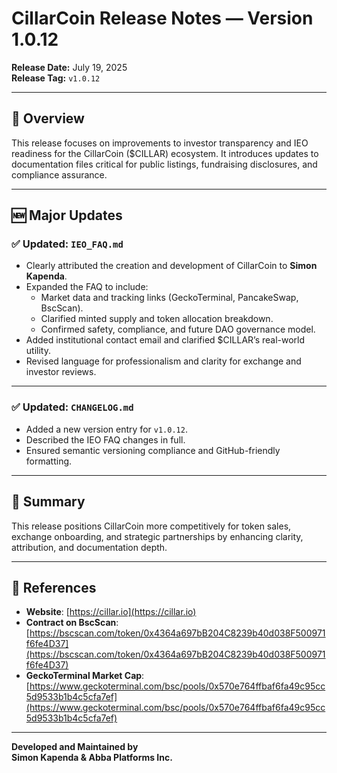 # CillarCoin Release Notes — Version 1.0.12

**Release Date:** July 19, 2025  
**Release Tag:** `v1.0.12`

---

## 🔄 Overview

This release focuses on improvements to investor transparency and IEO readiness for the CillarCoin ($CILLAR) ecosystem. It introduces updates to documentation files critical for public listings, fundraising disclosures, and compliance assurance.

---

## 🆕 Major Updates

### ✅ Updated: `IEO_FAQ.md`

- Clearly attributed the creation and development of CillarCoin to **Simon Kapenda**.
- Expanded the FAQ to include:
  - Market data and tracking links (GeckoTerminal, PancakeSwap, BscScan).
  - Clarified minted supply and token allocation breakdown.
  - Confirmed safety, compliance, and future DAO governance model.
- Added institutional contact email and clarified $CILLAR’s real-world utility.
- Revised language for professionalism and clarity for exchange and investor reviews.

---

### ✅ Updated: `CHANGELOG.md`

- Added a new version entry for `v1.0.12`.
- Described the IEO FAQ changes in full.
- Ensured semantic versioning compliance and GitHub-friendly formatting.

---

## 🧾 Summary

This release positions CillarCoin more competitively for token sales, exchange onboarding, and strategic partnerships by enhancing clarity, attribution, and documentation depth.

---

## 🔗 References

- **Website**: [https://cillar.io](https://cillar.io)  
- **Contract on BscScan**: [https://bscscan.com/token/0x4364a697bB204C8239b40d038F500971f6fe4D37](https://bscscan.com/token/0x4364a697bB204C8239b40d038F500971f6fe4D37)  
- **GeckoTerminal Market Cap**: [https://www.geckoterminal.com/bsc/pools/0x570e764ffbaf6fa49c95cc5d9533b1b4c5cfa7ef](https://www.geckoterminal.com/bsc/pools/0x570e764ffbaf6fa49c95cc5d9533b1b4c5cfa7ef)

---

**Developed and Maintained by**  
**Simon Kapenda & Abba Platforms Inc.**

